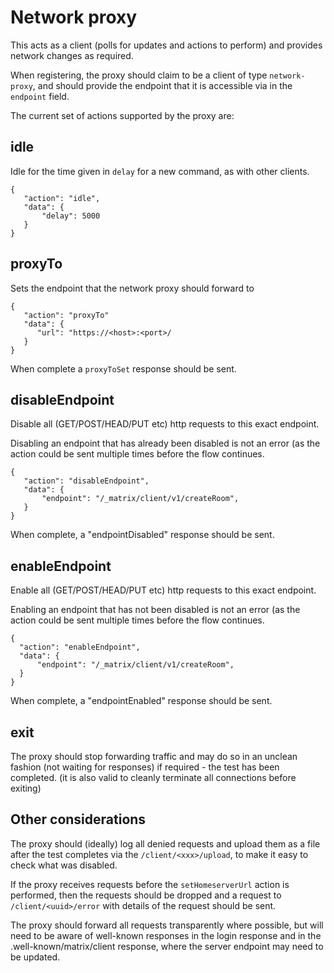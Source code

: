# Network proxy

This acts as a client (polls for updates and actions to perform)
and provides network changes as required.

When registering, the proxy should claim to be a client of type `network-proxy`, and should provide the endpoint that it is accessible via in the `endpoint` field.

The current set of actions supported by the proxy are:

## idle

Idle for the time given in `delay` for a new command, as with other clients.

```
{ 
   "action": "idle",
   "data": {
       "delay": 5000
   }
}
```

## proxyTo

Sets the endpoint that the network proxy should forward to

```
{
   "action": "proxyTo"
   "data": {
      "url": "https://<host>:<port>/
   }
}
```

When complete a `proxyToSet` response should be sent.

## disableEndpoint 

Disable all (GET/POST/HEAD/PUT etc) http requests to this exact endpoint.

Disabling an endpoint that has already been disabled is not an error (as the action could be sent multiple times before the flow continues.

```
{
   "action": "disableEndpoint",
   "data": {
       "endpoint": "/_matrix/client/v1/createRoom",
   }
}
```

When complete, a "endpointDisabled" response should be sent.

## enableEndpoint

Enable all (GET/POST/HEAD/PUT etc) http requests to this exact endpoint.

Enabling an endpoint that has not been disabled is not an error (as the action could be sent multiple times before the flow continues.

```
{ 
  "action": "enableEndpoint",
  "data": {
      "endpoint": "/_matrix/client/v1/createRoom",
  } 
}
```

When complete, a "endpointEnabled" response should be sent.

## exit

The proxy should stop forwarding traffic and may do so in an unclean fashion (not waiting for responses) if required - the test has been completed. (it is also valid to cleanly terminate all connections before exiting)

## Other considerations

The proxy should (ideally) log all denied requests and upload them as a file after the test completes via the `/client/<xxx>/upload`, to make it easy to check what was disabled.

If the proxy receives requests before the `setHomeserverUrl` action is performed, then the requests should be dropped and a request to `/client/<uuid>/error` with details of the request should be sent.

The proxy should forward all requests transparently where possible, but will need to be aware of well-known responses in the login response and in the .well-known/matrix/client response, where the server endpoint may need to be updated.


